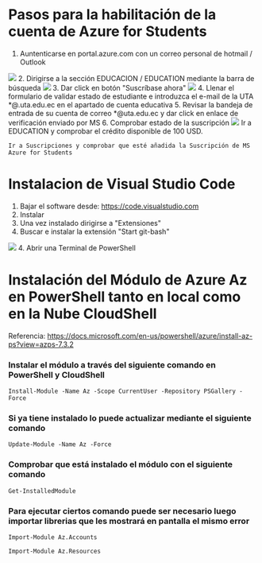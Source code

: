 # Pasos para la habilitación de la cuenta de Azure for Students

1. Auntenticarse en portal.azure.com con un correo personal de hotmail / Outlook    
<image src="/Clase1/Imgs/Autenticacion.png">    
2. Dirigirse a la sección EDUCACION / EDUCATION mediante la barra de búsqueda    
<image src="/Clase1/Imgs/Educa&Subs.png">    
3. Dar click en botón "Suscríbase ahora"    
<image src="/Clase1/Imgs/SusAZStudents.png">
4. Llenar el formulario de validar estado de estudiante e introduzca el e-mail de la UTA *@.uta.edu.ec en el apartado de cuenta educativa
5. Revisar la bandeja de entrada de su cuenta de correo *@uta.edu.ec y dar click en enlace de verificación enviado por MS
6. Comprobar estado de la suscripción        
    <image src="/Clase1/Imgs/Educa&Subs.png">     
    Ir a EDUCATION y comprobar el crédito disponible de 100 USD.    
    
    Ir a Suscripciones y comprobar que esté añadida la Suscripción de MS Azure for Students

# Instalacion de Visual Studio Code
1. Bajar el software desde: <https://code.visualstudio.com>
2. Instalar 
3. Una vez instalado dirigirse a "Extensiones"
3. Buscar e instalar la extensión "Start git-bash"    
<image src="/Clase1/Imgs/Git-bash.png">
4. Abrir una Terminal de PowerShell 

# Instalación del Módulo de Azure Az en PowerShell tanto en local como en la Nube CloudShell
Referencia: <https://docs.microsoft.com/en-us/powershell/azure/install-az-ps?view=azps-7.3.2>
### Instalar el módulo a través del siguiente comando en PowerShell y CloudShell
```
Install-Module -Name Az -Scope CurrentUser -Repository PSGallery -Force
```
### Si ya tiene instalado lo puede actualizar mediante el siguiente comando
```
Update-Module -Name Az -Force
```
### Comprobar que está instalado el módulo con el siguiente comando
```
Get-InstalledModule
```
### Para ejecutar ciertos comando puede ser necesario luego importar librerias que les mostrará en pantalla el mismo error
```
Import-Module Az.Accounts
```
```
Import-Module Az.Resources
```
